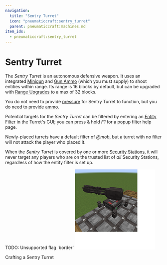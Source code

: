```yaml
---
navigation:
  title: "Sentry Turret"
  icon: "pneumaticcraft:sentry_turret"
  parent: pneumaticcraft:machines.md
item_ids:
  - pneumaticcraft:sentry_turret
---
```


# Sentry Turret

The *Sentry Turret* is an autonomous defensive weapon. It uses an integrated [Minigun](../minigun.md) and [Gun Ammo](../minigun_ammo.md) (which you must supply) to shoot entities within range. Its range is 16 blocks by default, but can be upgraded with [Range Upgrades](../upgrades.md#range) to a max of 32 blocks.

You do not need to provide [pressure](../pressure.md) for Sentry Turret to function, but you do need to provide [ammo](../minigun_ammo.md).

<ItemImage id="pneumaticcraft:sentry_turret" />

Potential targets for the *Sentry Turret* can be filtered by entering an [Entity Filter](../entity_filter.md) in the Turret's GUI; you can press & hold *F1* for a popup filter help page.

Newly-placed turrets have a default filter of *@mob*, but a turret with no filter will not attack the player who placed it.

<ItemImage id="pneumaticcraft:security_station" />

When the *Sentry Turret* is covered by one or more [Security Stations](./security_station.md), it will never target any players who are on the trusted list of *all* Security Stations, regardless of how the entity filter is set up.



TODO: Unsupported flag 'border'
![](sentry_turret.png)

Crafting a Sentry Turret

<Recipe id="pneumaticcraft:sentry_turret" />

